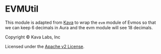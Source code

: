 # EVMUtil

This module is adapted from [Kava](https://github.com/Kava-Labs/kava) to wrap the `evm` module of Evmos so that we can keep 6 decimals in Aura and the evm module will see 18 decimals.

Copyright © Kava Labs, Inc

Licensed under the [Apache v2 License](https://github.com/Kava-Labs/kava/blob/master/LICENSE.md).